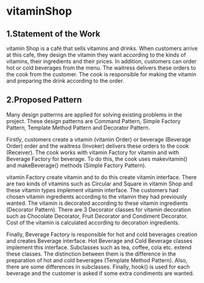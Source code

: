 # vitaminShop

## 1.Statement of the Work
vitamin Shop is a café that sells vitamins and drinks. When customers arrive at this cafe, they design the vitamin they want according to the kinds of vitamins, their ingredients and their prices. In addition, customers can order hot or cold beverages from the menu. The waitress delivers these orders to the cook from the customer. The cook is responsible for making the vitamin and preparing the drink according to the order.

## 2.Proposed Pattern
Many design patterrns are applied for solving existing problems in the project. These design patterns are Command Pattern, Simple Factory Pattern, Template Method Pattern and Decorator Pattern.

Firstly, customers create a vitamin (vitamin Order) or beverage (Beverage Order) order and the waitress (Invoker) delivers these orders to the cook (Receiver). The cook works with vitamin Factory for vitamin and with Beverage Factory for beverage. To do this, the cook uses makevitamin() and makeBeverage() methods (Simple Factory Pattern).

vitamin Factory create vitamin and to do this create vitamin interface. There are two kinds of vitamins such as Circular and Square in vitamin Shop and these vitamin types implement vitamin interface. The customers had chosen vitamin ingredients according to the vitamin they had previously wanted. The vitamin is decorated according to these vitamin ingredients (Decorator Pattern). There are 3 Decorator classes for vitamin decoration such as Chocolate Decorator, Fruit Decorator and Condiment Decorator. Cost of the vitamin is calculated according to decoration ingredients. 

Finally, Beverage Factory is responsible for hot and cold beverages creation and creates Beverage interface. Hot Beverage and Cold Beverage classes implement this interface. Subclasses such as tea, coffee, cola etc. extend these classes. The distinction between them is the difference in the preparation of hot and cold beverages (Template Method Pattern). Also, there are some differences in subclasses. Finally, hook() is used for each beverage and the customer is asked if some extra condiments are wanted. 




